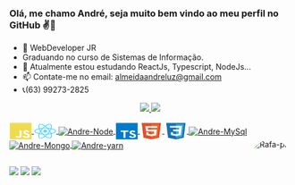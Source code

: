 ### Olá, me chamo André, seja muito bem vindo ao meu perfil no GitHub ✌👋


- 🔭 WebDeveloper JR
- Graduando no curso de Sistemas de Informação.
- 🌱 Atualmente estou estudando ReactJs, Typescript, NodeJs...
- 📫 Contate-me no email: almeidaandreluz@gmail.com
- 📞(63) 99273-2825

<div align="center">
  <a href="https://github.com/andrealmeidaluz">
  <img height="180em" src="https://github-readme-stats.vercel.app/api?username=andrealmeidaluz&show_icons=true&theme=tokyonight&include_all_commits=true&count_private=true"/>
  <img height="180em" src="https://github-readme-stats.vercel.app/api/top-langs/?username=andrealmeidaluz&layout=compact&langs_count=7&theme=tokyonight"/>
</div>
  
  <div style="display: inline_block"><br>
  <img align="center" alt="Rafa-Js" height="30" width="40" src="https://raw.githubusercontent.com/devicons/devicon/master/icons/javascript/javascript-plain.svg">
  <img align="center" alt="Rafa-React" height="30" width="40" src="https://raw.githubusercontent.com/devicons/devicon/master/icons/react/react-original.svg">
  <img align="center" alt="Andre-Node" height="30" width="40" src="https://cdn.jsdelivr.net/gh/devicons/devicon/icons/nodejs/nodejs-original.svg">
  <img align="center" alt="Rafa-Ts" height="30" width="40" src="https://raw.githubusercontent.com/devicons/devicon/master/icons/typescript/typescript-plain.svg">
  <img align="center" alt="Rafa-HTML" height="30" width="40" src="https://raw.githubusercontent.com/devicons/devicon/master/icons/html5/html5-original.svg">
  <img align="center" alt="Rafa-CSS" height="30" width="40" src="https://raw.githubusercontent.com/devicons/devicon/master/icons/css3/css3-original.svg">
  <img align="center" alt="Andre-MySql" height="30" width="40" src="https://cdn.jsdelivr.net/gh/devicons/devicon/icons/mysql/mysql-plain.svg">
  <img align="center" alt="Andre-Mongo" height="30" width="40" src="https://cdn.jsdelivr.net/gh/devicons/devicon/icons/mongodb/mongodb-plain-wordmark.svg">
  <img align="center" alt="Andre-yarn" height="30" width="40" src="https://cdn.jsdelivr.net/gh/devicons/devicon/icons/yarn/yarn-original.svg" >
  <img align="right" alt="Rafa-pic" height="150" style="border-radius:50px;" src="https://images.vexels.com/media/users/3/224169/isolated/lists/dbfe1f493ad01117fa4ec5ba10150e4d-logotipo-da-programacao-de-computador.png">
</div>
  
   ##
  
  <div> 
  <a href="https://api.whatsapp.com/send?phone=5563992732825&text=Oi" target="_blank"><img src="https://img.shields.io/badge/WhatsApp-25D366?style=for-the-badge&logo=whatsapp&logoColor=white" target="_blank"></a>
  <a href="https://www.linkedin.com/in/andr%C3%A9-almeida-3ba5b01a0" target="_blank"><img src="https://img.shields.io/badge/LinkedIn-0077B5?style=for-the-badge&logo=linkedin&logoColor=white" target="_blank"></a>
 <a href = "mailto:almeidaandreluz@gmail.com"><img src="https://img.shields.io/badge/-Gmail-%23333?style=for-the-badge&logo=gmail&logoColor=white" target="_blank"></a>
 

 
</div>
